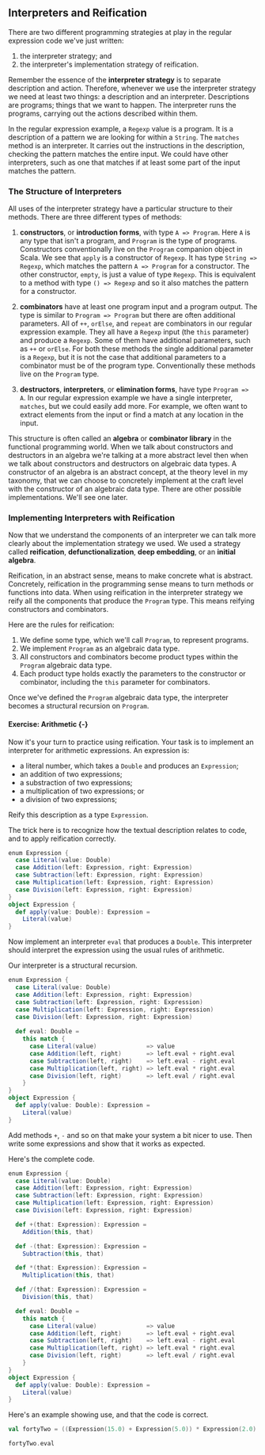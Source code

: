 ## Interpreters and Reification

There are two different programming strategies at play in the regular expression code we've just written:

1. the interpreter strategy; and
2. the interpreter's implementation strategy of reification.

Remember the essence of the **interpreter strategy** is to separate description and action. Therefore, whenever we use the interpreter strategy we need at least two things: a description and an interpreter. Descriptions are programs; things that we want to happen. The interpreter runs the programs, carrying out the actions described within them.

In the regular expression example, a `Regexp` value is a program. It is a description of a pattern we are looking for within a `String`.
The `matches` method is an interpreter. It carries out the instructions in the description, checking the pattern matches the entire input. We could have other interpreters, such as one that matches if at least some part of the input matches the pattern.


### The Structure of Interpreters

All uses of the interpreter strategy have a particular structure to their methods.
There are three different types of methods:

1. **constructors**, or **introduction forms**, with type `A => Program`. Here `A` is any type that isn't a program, and `Program` is the type of programs. Constructors conventionally live on the `Program` companion object in Scala. We see that `apply` is a constructor of `Regexp`. It has type `String => Regexp`, which matches the pattern `A => Program` for a constructor. The other constructor, `empty`, is just a value of type `Regexp`. This is equivalent to a method with type `() => Regexp` and so it also matches the pattern for a constructor.

2. **combinators** have at least one program input and a program output. The type is similar to `Program => Program` but there are often additional parameters. All of `++`, `orElse`, and `repeat` are combinators in our regular expression example. They all have a `Regexp` input (the `this` parameter) and produce a `Regexp`. Some of them have additional parameters, such as `++` or `orElse`. For both these methods the single additional parameter is a `Regexp`, but it is not the case that additional parameters to a combinator must be of the program type. Conventionally these methods live on the `Program` type.

3. **destructors**, **interpreters**, or **elimination forms**, have type `Program => A`. In our regular expression example we have a single interpreter, `matches`, but we could easily add more. For example, we often want to extract elements from the input or find a match at any location in the input.

This structure is often called an **algebra** or **combinator library** in the functional programming world. When we talk about constructors and destructors in an algebra we're talking at a more abstract level then when we talk about constructors and destructors on algebraic data types. A constructor of an algebra is an abstract concept, at the theory level in my taxonomy, that we can choose to concretely implement at the craft level with the constructor of an algebraic data type. There are other possible implementations. We'll see one later.


### Implementing Interpreters with Reification

Now that we understand the components of an interpreter we can talk more clearly about the implementation strategy we used.
We used a strategy called **reification**, **defunctionalization**, **deep embedding**, or an **initial algebra**.

Reification, in an abstract sense, means to make concrete what is abstract. Concretely, reification in the programming sense means to turn methods or functions into data. When using reification in the interpreter strategy we reify all the components that produce the `Program` type. This means reifying constructors and combinators.

Here are the rules for reification:

1. We define some type, which we'll call `Program`, to represent programs.
2. We implement `Program` as an algebraic data type.
3. All constructors and combinators become product types within the `Program` algebraic data type.
4. Each product type holds exactly the parameters to the constructor or combinator, including the `this` parameter for combinators.

Once we've defined the `Program` algebraic data type, the interpreter becomes a structural recursion on `Program`.


#### Exercise: Arithmetic {-}

Now it's your turn to practice using reification. Your task is to implement an interpreter for arithmetic expressions. An expression is:

- a literal number, which takes a `Double` and produces an `Expression`;
- an addition of two expressions;
- a substraction of two expressions;
- a multiplication of two expressions; or
- a division of two expressions;

Reify this description as a type `Expression`.

<div class="solution">
The trick here is to recognize how the textual description relates to code, and to apply reification correctly.

```scala mdoc:silent 
enum Expression {
  case Literal(value: Double)
  case Addition(left: Expression, right: Expression)
  case Subtraction(left: Expression, right: Expression)
  case Multiplication(left: Expression, right: Expression)
  case Division(left: Expression, right: Expression)
}
object Expression {
  def apply(value: Double): Expression =
    Literal(value)
}
```
</div>

Now implement an interpreter `eval` that produces a `Double`. This interpreter should interpret the expression using the usual rules of arithmetic.

<div class="solution">
Our interpreter is a structural recursion.

```scala mdoc:reset:silent 
enum Expression {
  case Literal(value: Double)
  case Addition(left: Expression, right: Expression)
  case Subtraction(left: Expression, right: Expression)
  case Multiplication(left: Expression, right: Expression)
  case Division(left: Expression, right: Expression)
  
  def eval: Double =
    this match {
      case Literal(value)              => value
      case Addition(left, right)       => left.eval + right.eval
      case Subtraction(left, right)    => left.eval - right.eval
      case Multiplication(left, right) => left.eval * right.eval
      case Division(left, right)       => left.eval / right.eval
    }
}
object Expression {
  def apply(value: Double): Expression =
    Literal(value)
}
```
</div>

Add methods `+`, `-` and so on that make your system a bit nicer to use. Then write some expressions and show that it works as expected.

<div class="solution">
Here's the complete code.

```scala mdoc:reset:silent
enum Expression {
  case Literal(value: Double)
  case Addition(left: Expression, right: Expression)
  case Subtraction(left: Expression, right: Expression)
  case Multiplication(left: Expression, right: Expression)
  case Division(left: Expression, right: Expression)

  def +(that: Expression): Expression =
    Addition(this, that)

  def -(that: Expression): Expression =
    Subtraction(this, that)

  def *(that: Expression): Expression =
    Multiplication(this, that)

  def /(that: Expression): Expression =
    Division(this, that)

  def eval: Double =
    this match {
      case Literal(value)              => value
      case Addition(left, right)       => left.eval + right.eval
      case Subtraction(left, right)    => left.eval - right.eval
      case Multiplication(left, right) => left.eval * right.eval
      case Division(left, right)       => left.eval / right.eval
    }
}
object Expression {
  def apply(value: Double): Expression =
    Literal(value)
}
```

Here's an example showing use, and that the code is correct.

```scala mdoc:silent
val fortyTwo = ((Expression(15.0) + Expression(5.0)) * Expression(2.0) + Expression(2.0)) / Expression(1.0)
```
```scala mdoc
fortyTwo.eval
```
</div>
